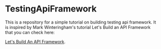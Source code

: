 # TestingApiFramework

This is a repository for a simple tutorial on building testing api framework.
It is inspired by Mark Winteringham's tutorial Let's Build an API Framework that you can check here:

[Let's Build An API Framework](https://www.ministryoftesting.com/dojo/courses/let-s-build-an-api-checking-framework-mark-winteringham).




